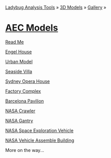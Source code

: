 ﻿[Ladybug Analysis Tools]( http://ladybug-analysis-tools.github.io/ ) &raquo; [3D Models]( http://ladybug-analysis-tools.github.io/3d-models/ ) &raquo;
[Gallery]( http://ladybug-analysis-tools.github.io/3d-models/gallery/ ) &raquo;


[AEC Models]( index.html )
===

[Read Me]( #readme.md )

[Engel House]( #https://ladybug-analysis-tools.github.io/3d-models/obj/engel-house/AngelHouse_Bauhaus-in-Israel-r2.obj#rx=-90#px=-30#pz=25#cx=-11#cy=16#cz=51#tx=-4#ty=5#tz=-1#rx=-90#px=-30#pz=25#cx=-34#cy=40#cz=13#tx=-1#ty=2#tz=-7 )

[Urban Model]( #https://ladybug-analysis-tools.github.io/3d-models/obj/urban_model_001/model.mtl#sx=0.1#sy=0.1#sz=0.1#rx=-90#px=-15#pz=-20#cx=-32#cy=39#cz=92 )

[Seaside Villa]( #https://ladybug-analysis-tools.github.io/3d-models/obj/seaside-villa-obj/seaside-villa.mtl#sx=0.1#sy=0.1#sz=0.1#px=100#pz=100#cx=164#cy=38#cz=143#tx=-24#ty=20#tz=19 )

[Sydney Opera House]( #https://jaanga.github.io/3d-models/obj/architecture/sydney-opera-house/sydney-opera-house.obj#sx=0.2#sy=0.2#sz=0.2#pz=80#cx=89#cy=28#cz=-13#tx=-2#ty=5#tz=-6 )

[Factory Complex]( #https://jaanga.github.io/3d-models/obj/architecture/factory-complex/factory-complex.obj#sx=0.02#sy=0.02#sz=0.02#cx=60#cy=29#cz=-34#tx=12#ty=-10#tz=10 )

[Barcelona Pavilion]( #https://jaanga.github.io/3d-models/obj/architecture/barcelona-pavilion/barcelona-pavilion.mtl#px=-30#pz=20#cx=39#cy=24#cz=-52#tx=3#ty=5#tz=-1 )

[NASA Crawler]( #https://cdn.rawgit.com/nasa/NASA-3D-Resources/master/3D%20Models/Crawler/crawler.mtl#cx=8#cy=12#cz=15#tx=-4#ty=2#tz=1 )

[NASA Gantry]( #https://cdn.rawgit.com/nasa/NASA-3D-Resources/master/3D%20Models/Gantry/Gantry.mtl#cx=14#cy=8#cz=-13#tx=1#ty=2#tz=5 )

[NASA Space Exploration Vehicle]( #https://cdn.rawgit.com/nasa/NASA-3D-Resources/master/3D%20Models/Space%20Exporation%20Vehicle/MMSEV.mtl#cx=-4#cy=-0#cz=4#ty=-1 )

[NASA Vehicle Assemble Building]( #https://cdn.rawgit.com/nasa/NASA-3D-Resources/master/3D%20Models/Vehicle%20Assembly%20Building%20(VAB)/VAB.mtl#cx=15#cy=4#cz=24#ty=1 )

More on the way...
